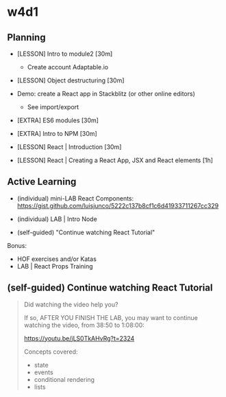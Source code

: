 
# w4d1


## Planning

- [LESSON] Intro to module2 [30m]
  - Create account Adaptable.io

- [LESSON] Object destructuring [30m]

- Demo: create a React app in Stackblitz (or other online editors)
  - See import/export

- [EXTRA] ES6 modules [30m]

- [EXTRA] Intro to NPM [30m]

- [LESSON] React | Introduction [30m]

- [LESSON] React | Creating a React App, JSX and React elements [1h]



## Active Learning

- (individual) mini-LAB React Components: https://gist.github.com/luisjunco/5222c137b8cf1c6d41933711267cc329
<!-- @todo: add solutions  -->

- (individual) LAB | Intro Node

- (self-guided) "Continue watching React Tutorial"


Bonus:
- HOF exercises and/or Katas
- LAB | React Props Training




## (self-guided) Continue watching React Tutorial


> Did watching the video help you?
> 
> If so, AFTER YOU FINISH THE LAB, you may want to continue watching the video, from 38:50 to 1:08:00:
> 
> https://youtu.be/jLS0TkAHvRg?t=2324
> 
> Concepts covered:
> - state 
> - events
> - conditional rendering 
> - lists

